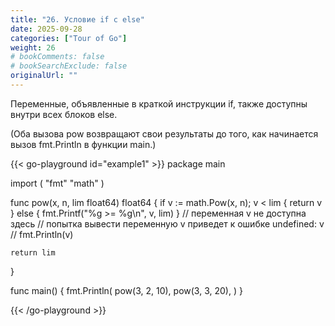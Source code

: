 ```yaml
---
title: "26. Условие if с else"
date: 2025-09-28
categories: ["Tour of Go"]
weight: 26
# bookComments: false
# bookSearchExclude: false
originalUrl: ""
---
```


Переменные, объявленные в краткой инструкции if, также доступны внутри всех блоков else.

(Оба вызова pow возвращают свои результаты до того, как начинается вызов fmt.Println в функции main.)

{{< go-playground id="example1" >}}
package main

import (
    "fmt"
    "math"
)

func pow(x, n, lim float64) float64 {
    if v := math.Pow(x, n); v < lim {
        return v
    } else {
        fmt.Printf("%g >= %g\n", v, lim)
    }
    // переменная v не доступна здесь
    // попытка вывести переменную v приведет к ошибке undefined: v
    // fmt.Println(v)

    return lim
}

func main() {
    fmt.Println(
        pow(3, 2, 10),
        pow(3, 3, 20),
    )
}



{{< /go-playground >}} 